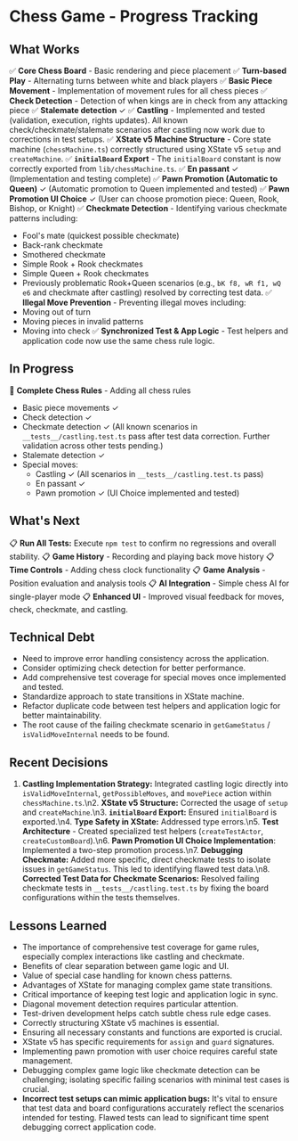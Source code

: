 # Chess Game - Progress Tracking

## What Works
✅ **Core Chess Board** - Basic rendering and piece placement
✅ **Turn-based Play** - Alternating turns between white and black players
✅ **Basic Piece Movement** - Implementation of movement rules for all chess pieces
✅ **Check Detection** - Detection of when kings are in check from any attacking piece
✅ **Stalemate detection** ✓
✅ **Castling** - Implemented and tested (validation, execution, rights updates). All known check/checkmate/stalemate scenarios after castling now work due to corrections in test setups.
✅ **XState v5 Machine Structure** - Core state machine (`chessMachine.ts`) correctly structured using XState v5 `setup` and `createMachine`.
✅ **`initialBoard` Export** - The `initialBoard` constant is now correctly exported from `lib/chessMachine.ts`.
✅ **En passant** ✓ (Implementation and testing complete)
✅ **Pawn Promotion (Automatic to Queen)** ✓ (Automatic promotion to Queen implemented and tested)
✅ **Pawn Promotion UI Choice** ✓ (User can choose promotion piece: Queen, Rook, Bishop, or Knight)
✅ **Checkmate Detection** - Identifying various checkmate patterns including:
  - Fool\'s mate (quickest possible checkmate)
  - Back-rank checkmate
  - Smothered checkmate
  - Simple Rook + Rook checkmates
  - Simple Queen + Rook checkmates
  - Previously problematic Rook+Queen scenarios (e.g., `bK f8, wR f1, wQ e6` and checkmate after castling) resolved by correcting test data.
✅ **Illegal Move Prevention** - Preventing illegal moves including:
  - Moving out of turn
  - Moving pieces in invalid patterns
  - Moving into check
✅ **Synchronized Test & App Logic** - Test helpers and application code now use the same chess rule logic.

## In Progress
🔄 **Complete Chess Rules** - Adding all chess rules
  - Basic piece movements ✓
  - Check detection ✓
  - Checkmate detection ✓ (All known scenarios in `__tests__/castling.test.ts` pass after test data correction. Further validation across other tests pending.)
  - Stalemate detection ✓
  - Special moves:
    - Castling ✓ (All scenarios in `__tests__/castling.test.ts` pass)
    - En passant ✓
    - Pawn promotion ✓ (UI Choice implemented and tested)

## What\'s Next
📋 **Run All Tests:** Execute `npm test` to confirm no regressions and overall stability.
📋 **Game History** - Recording and playing back move history
📋 **Time Controls** - Adding chess clock functionality
📋 **Game Analysis** - Position evaluation and analysis tools
📋 **AI Integration** - Simple chess AI for single-player mode
📋 **Enhanced UI** - Improved visual feedback for moves, check, checkmate, and castling.

## Technical Debt
- Need to improve error handling consistency across the application.
- Consider optimizing check detection for better performance.
- Add comprehensive test coverage for special moves once implemented and tested.
- Standardize approach to state transitions in XState machine.
- Refactor duplicate code between test helpers and application logic for better maintainability.
- The root cause of the failing checkmate scenario in `getGameStatus` / `isValidMoveInternal` needs to be found.

## Recent Decisions
1.  **Castling Implementation Strategy:** Integrated castling logic directly into `isValidMoveInternal`, `getPossibleMoves`, and `movePiece` action within `chessMachine.ts`.\n2.  **XState v5 Structure:** Corrected the usage of `setup` and `createMachine`.\n3.  **`initialBoard` Export:** Ensured `initialBoard` is exported.\n4.  **Type Safety in XState:** Addressed type errors.\n5.  **Test Architecture** - Created specialized test helpers (`createTestActor`, `createCustomBoard`).\n6.  **Pawn Promotion UI Choice Implementation**: Implemented a two-step promotion process.\n7.  **Debugging Checkmate:** Added more specific, direct checkmate tests to isolate issues in `getGameStatus`. This led to identifying flawed test data.\n8.  **Corrected Test Data for Checkmate Scenarios:** Resolved failing checkmate tests in `__tests__/castling.test.ts` by fixing the board configurations within the tests themselves.

## Lessons Learned
- The importance of comprehensive test coverage for game rules, especially complex interactions like castling and checkmate.
- Benefits of clear separation between game logic and UI.
- Value of special case handling for known chess patterns.
- Advantages of XState for managing complex game state transitions.
- Critical importance of keeping test logic and application logic in sync.
- Diagonal movement detection requires particular attention.
- Test-driven development helps catch subtle chess rule edge cases.
- Correctly structuring XState v5 machines is essential.
- Ensuring all necessary constants and functions are exported is crucial.
- XState v5 has specific requirements for `assign` and `guard` signatures.
- Implementing pawn promotion with user choice requires careful state management.
- Debugging complex game logic like checkmate detection can be challenging; isolating specific failing scenarios with minimal test cases is crucial.
- **Incorrect test setups can mimic application bugs:** It\'s vital to ensure that test data and board configurations accurately reflect the scenarios intended for testing. Flawed tests can lead to significant time spent debugging correct application code.

